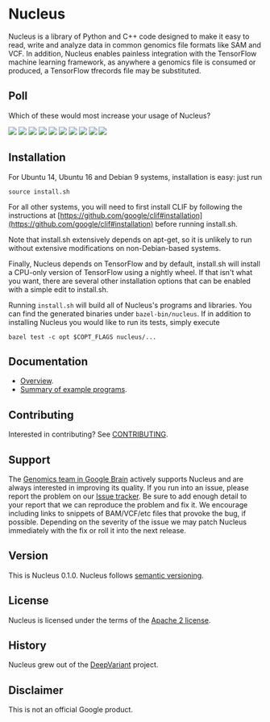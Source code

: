 # Nucleus

Nucleus is a library of Python and C++ code designed to make it easy to
read, write and analyze data in common genomics file formats like SAM and VCF.
In addition, Nucleus enables painless integration with the TensorFlow machine
learning framework, as anywhere a genomics file is consumed or produced, a
TensorFlow tfrecords file may be substituted.

## Poll

Which of these would most increase your usage of Nucleus?

[![](https://api.gh-polls.com/poll/01CBT48Z3E88TFWWH8AMFKHXD1/Support%20for%20CRAM)](https://api.gh-polls.com/poll/01CBT48Z3E88TFWWH8AMFKHXD1/Support%20for%20CRAM/vote)
[![](https://api.gh-polls.com/poll/01CBT48Z3E88TFWWH8AMFKHXD1/Improved%20Speed)](https://api.gh-polls.com/poll/01CBT48Z3E88TFWWH8AMFKHXD1/Improved%20Speed/vote)
[![](https://api.gh-polls.com/poll/01CBT48Z3E88TFWWH8AMFKHXD1/Support%20for%20BigWig%E2%88%95BigBed)](https://api.gh-polls.com/poll/01CBT48Z3E88TFWWH8AMFKHXD1/Support%20for%20BigWig%E2%88%95BigBed/vote)
[![](https://api.gh-polls.com/poll/01CBT48Z3E88TFWWH8AMFKHXD1/Better%20TensorFlow%20integration)](https://api.gh-polls.com/poll/01CBT48Z3E88TFWWH8AMFKHXD1/Better%20TensorFlow%20integration/vote)
[![](https://api.gh-polls.com/poll/01CBT48Z3E88TFWWH8AMFKHXD1/Support%20for%20writing%20BAM%E2%88%95SAM%20files)](https://api.gh-polls.com/poll/01CBT48Z3E88TFWWH8AMFKHXD1/Support%20for%20writing%20BAM%E2%88%95SAM%20files/vote)
[![](https://api.gh-polls.com/poll/01CBT48Z3E88TFWWH8AMFKHXD1/Spark%20integration)](https://api.gh-polls.com/poll/01CBT48Z3E88TFWWH8AMFKHXD1/Spark%20integration/vote)
[![](https://api.gh-polls.com/poll/01CBT48Z3E88TFWWH8AMFKHXD1/Support%20for%20GTF%E2%88%95GFF)](https://api.gh-polls.com/poll/01CBT48Z3E88TFWWH8AMFKHXD1/Support%20for%20GTF%E2%88%95GFF/vote)
[![](https://api.gh-polls.com/poll/01CBT48Z3E88TFWWH8AMFKHXD1/Beam%20integration)](https://api.gh-polls.com/poll/01CBT48Z3E88TFWWH8AMFKHXD1/Beam%20integration/vote)
[![](https://api.gh-polls.com/poll/01CBT48Z3E88TFWWH8AMFKHXD1/Support%20for%20another%20unlisted%20file%20type)](https://api.gh-polls.com/poll/01CBT48Z3E88TFWWH8AMFKHXD1/Support%20for%20another%20unlisted%20file%20type/vote)
[![](https://api.gh-polls.com/poll/01CBT48Z3E88TFWWH8AMFKHXD1/Improved%20documentation)](https://api.gh-polls.com/poll/01CBT48Z3E88TFWWH8AMFKHXD1/Improved%20documentation/vote)

## Installation

For Ubuntu 14, Ubuntu 16 and Debian 9 systems, installation is easy:
just run

```shell
source install.sh
```

For all other systems, you will need to first install CLIF by following
the instructions at [https://github.com/google/clif#installation](https://github.com/google/clif#installation) before running install.sh.

Note that install.sh extensively depends on apt-get, so it is unlikely
to run without extensive modifications on non-Debian-based systems.

Finally, Nucleus depends on TensorFlow and by default, install.sh will
install a CPU-only version of TensorFlow using a nightly wheel.  If that isn't
what you want, there are several other installation options that can be enabled
with a simple edit to install.sh.

Running ``install.sh`` will build all of Nucleus's programs and libraries.
You can find the generated  binaries under ``bazel-bin/nucleus``.  If in
addition to installing Nucleus you would like to run its tests, simply execute

```shell
bazel test -c opt $COPT_FLAGS nucleus/...
```

## Documentation

* [Overview](https://github.com/google/nucleus/blob/master/docs/overview.md).
* [Summary of example programs](https://github.com/google/nucleus/blob/master/docs/examples.md).

## Contributing

Interested in contributing? See [CONTRIBUTING](CONTRIBUTING.md).

## Support

The [Genomics team in Google Brain](https://research.google.com/teams/brain/genomics/)
actively supports Nucleus and are always interested in improving its quality.
If you run into an issue, please report the problem on our [Issue
tracker](https://github.com/google/nucleus/issues). Be sure to add enough
detail to your report that we can reproduce the problem and fix it. We encourage
including links to snippets of BAM/VCF/etc files that provoke the bug, if
possible. Depending on the severity of the issue we may patch Nucleus
immediately with the fix or roll it into the next release.

## Version

This is Nucleus 0.1.0.  Nucleus follows [semantic
versioning](https://semver.org/).

## License

Nucleus is licensed under the terms of the [Apache 2 license](LICENSE).

## History

Nucleus grew out of the [DeepVariant](https://github.com/google/deepvariant)
project.

## Disclaimer

This is not an official Google product.
